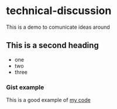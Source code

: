 # technical-discussion
This is a demo to comunicate ideas around 


## This is a second heading  

* one
* two
* three


### Gist example

This is a good example of [my code](https://gist.github.com/ChJazhiel/64a186ea9b65a842fb4d2d9ec72086ea)

